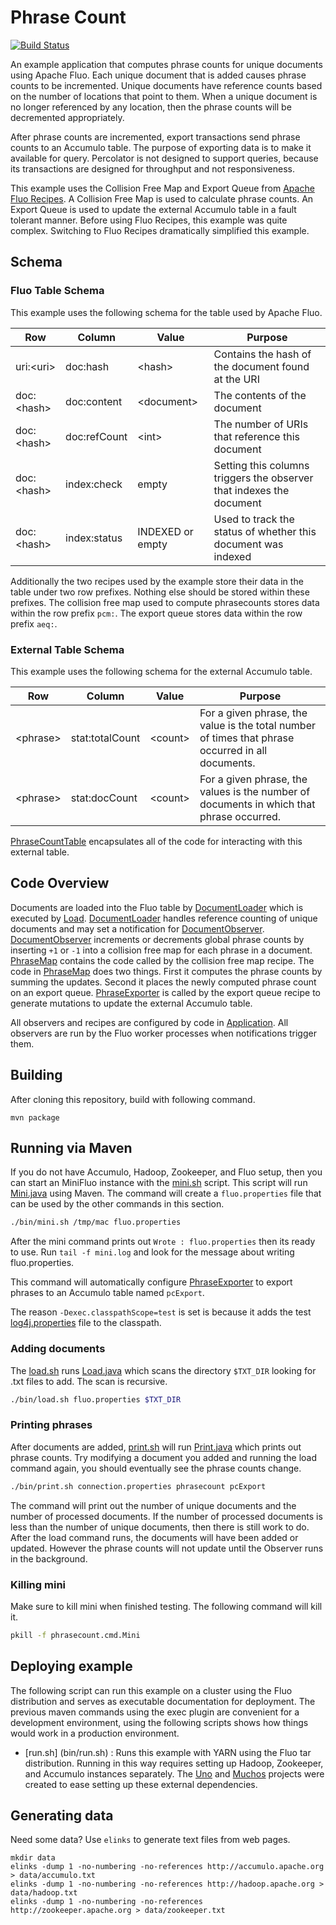 # Phrase Count

[![Build Status](https://travis-ci.org/astralway/phrasecount.svg?branch=master)](https://travis-ci.org/astralway/phrasecount)

An example application that computes phrase counts for unique documents using Apache Fluo. Each
unique document that is added causes phrase counts to be incremented. Unique documents have
reference counts based on the number of locations that point to them. When a unique document is no
longer referenced by any location, then the phrase counts will be decremented appropriately.

After phrase counts are incremented, export transactions send phrase counts to an Accumulo table.
The purpose of exporting data is to make it available for query. Percolator is not designed to
support queries, because its transactions are designed for throughput and not responsiveness.

This example uses the Collision Free Map and Export Queue from [Apache Fluo Recipes][11]. A
Collision Free Map is used to calculate phrase counts. An Export Queue is used to update the
external Accumulo table in a fault tolerant manner. Before using Fluo Recipes, this example was
quite complex. Switching to Fluo Recipes dramatically simplified this example.

## Schema

### Fluo Table Schema

This example uses the following schema for the table used by Apache Fluo.
  
Row          | Column        | Value             | Purpose
-------------|---------------|-------------------|---------------------------------------------------------------------
uri:\<uri\>  | doc:hash      | \<hash\>          | Contains the hash of the document found at the URI
doc:\<hash\> | doc:content   | \<document\>      | The contents of the document
doc:\<hash\> | doc:refCount  | \<int\>           | The number of URIs that reference this document 
doc:\<hash\> | index:check   | empty             | Setting this columns triggers the observer that indexes the document 
doc:\<hash\> | index:status  | INDEXED or empty  | Used to track the status of whether this document was indexed 

Additionally the two recipes used by the example store their data in the table
under two row prefixes.  Nothing else should be stored within these prefixes.
The collision free map used to compute phrasecounts stores data within the row
prefix `pcm:`.  The export queue stores data within the row prefix `aeq:`.

### External Table Schema

This example uses the following schema for the external Accumulo table.

Row        | Column          | Value      | Purpose
-----------|-----------------|------------|---------------------------------------------------------------------
\<phrase\> | stat:totalCount | \<count\>  | For a given phrase, the value is the total number of times that phrase occurred in all documents.
\<phrase\> | stat:docCount   | \<count\>  | For a given phrase, the values is the number of documents in which that phrase occurred.

[PhraseCountTable][14] encapsulates all of the code for interacting with this
external table.

## Code Overview

Documents are loaded into the Fluo table by [DocumentLoader][1] which is
executed by [Load][2].  [DocumentLoader][1] handles reference counting of
unique documents and may set a notification for [DocumentObserver][3].
[DocumentObserver][3] increments or decrements global phrase counts by
inserting `+1` or `-1` into a collision free map for each phrase in a document.
[PhraseMap][4] contains the code called by the collision free map recipe.  The
code in [PhraseMap][4] does two things.  First it computes the phrase counts by
summing the updates.  Second it places the newly computed phrase count on an
export queue.  [PhraseExporter][5] is called by the export queue recipe to
generate mutations to update the external Accumulo table.
    
All observers and recipes are configured by code in [Application][10].  All
observers are run by the Fluo worker processes when notifications trigger them.

## Building

After cloning this repository, build with following command. 
 
```
mvn package 
```

## Running via Maven

If you do not have Accumulo, Hadoop, Zookeeper, and Fluo setup, then you can
start an MiniFluo instance with the [mini.sh](bin/mini.sh) script.  This script
will run [Mini.java][12] using Maven.  The command will create a
`fluo.properties` file that can be used by the other commands in this section.

```bash
./bin/mini.sh /tmp/mac fluo.properties
```

After the mini command prints out `Wrote : fluo.properties` then its ready to
use.  Run `tail -f mini.log` and look for the message about writing
fluo.properties.

This command will automatically configure [PhraseExporter][5] to export phrases
to an Accumulo table named `pcExport`.

The reason `-Dexec.classpathScope=test` is set is because it adds the test
[log4j.properties][7] file to the classpath.

### Adding documents

The [load.sh](bin/load.sh) runs [Load.java][2] which scans the directory
`$TXT_DIR` looking for .txt files to add.  The scan is recursive.  

```bash
./bin/load.sh fluo.properties $TXT_DIR
```

### Printing phrases

After documents are added, [print.sh](bin/print.sh) will run [Print.java][13]
which prints out phrase counts.  Try modifying a document you added and running
the load command again, you should eventually see the phrase counts change.

```bash
./bin/print.sh connection.properties phrasecount pcExport
```

The command will print out the number of unique documents and the number
of processed documents.  If the number of processed documents is less than the
number of unique documents, then there is still work to do.  After the load
command runs, the documents will have been added or updated.  However the
phrase counts will not update until the Observer runs in the background. 

### Killing mini

Make sure to kill mini when finished testing.  The following command will kill it.

```bash
pkill -f phrasecount.cmd.Mini
```

## Deploying example

The following script can run this example on a cluster using the Fluo
distribution and serves as executable documentation for deployment.  The
previous maven commands using the exec plugin are convenient for a development
environment, using the following scripts shows how things would work in a
production environment.

  * [run.sh] (bin/run.sh) : Runs this example with YARN using the Fluo tar
    distribution.  Running in this way requires setting up Hadoop, Zookeeper,
    and Accumulo instances separately.  The [Uno][8] and [Muchos][9]
    projects were created to ease setting up these external dependencies.

## Generating data

Need some data? Use `elinks` to generate text files from web pages.

```
mkdir data
elinks -dump 1 -no-numbering -no-references http://accumulo.apache.org > data/accumulo.txt
elinks -dump 1 -no-numbering -no-references http://hadoop.apache.org > data/hadoop.txt
elinks -dump 1 -no-numbering -no-references http://zookeeper.apache.org > data/zookeeper.txt
```

[1]: src/main/java/phrasecount/DocumentLoader.java
[2]: src/main/java/phrasecount/cmd/Load.java
[3]: src/main/java/phrasecount/DocumentObserver.java
[4]: src/main/java/phrasecount/PhraseMap.java
[5]: src/main/java/phrasecount/PhraseExporter.java
[7]: src/test/resources/log4j.properties
[8]: https://github.com/astralway/uno
[9]: https://github.com/astralway/muchos
[10]: src/main/java/phrasecount/Application.java
[11]: https://github.com/apache/fluo-recipes
[12]: src/main/java/phrasecount/cmd/Mini.java
[13]: src/main/java/phrasecount/cmd/Print.java
[14]: src/main/java/phrasecount/query/PhraseCountTable.java

